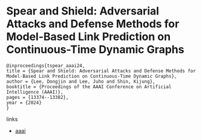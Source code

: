 # Spear and Shield: Adversarial Attacks and Defense Methods for Model-Based Link Prediction on Continuous-Time Dynamic Graphs

```
@inproceedings{tspear_aaai24,
title = {Spear and Shield: Adversarial Attacks and Defense Methods for Model-Based Link Prediction on Continuous-Time Dynamic Graphs},
author = {Lee, Dongjin and Lee, Juho and Shin, Kijung},
booktitle = {Proceedings of the AAAI Conference on Artificial Intelligence (AAAI)},
pages = {13374--13382},
year = {2024}
}
```

links
- [aaai](https://ojs.aaai.org/index.php/AAAI/article/view/29239)
